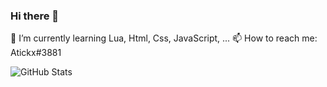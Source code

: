 ### Hi there 👋
🌱 I’m currently learning Lua, Html, Css, JavaScript, ...
📫 How to reach me: Atickx#3881


<!--
**Atickxxx/Atickxxx** is a ✨ _special_ ✨ repository because its `README.md` (this file) appears on your GitHub profile.

Here are some ideas to get you started:

- 🔭 I’m currently working on ...
- 👯 I’m looking to collaborate on ...
- 🤔 I’m looking for help with ...
- 💬 Ask me about ...
- 😄 Pronouns: ...
- ⚡ Fun fact: ...
-->
![GitHub Stats](https://github-readme-stats.vercel.app/api?username=Atickxxx&theme=radical)
